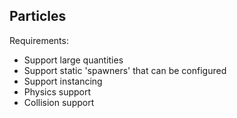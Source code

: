 ## Particles

Requirements:

- Support large quantities
- Support static 'spawners' that can be configured
- Support instancing
- Physics support
- Collision support